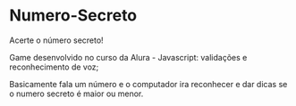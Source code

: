 # Numero-Secreto
Acerte o número secreto!

Game desenvolvido no curso da Alura - Javascript: validações e reconhecimento de voz;

Basicamente fala um número e o computador ira reconhecer e dar dicas se o numero secreto é maior ou menor.
